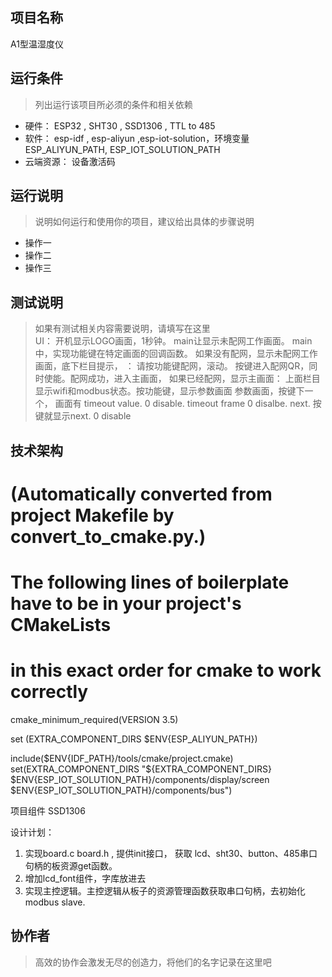 ## 项目名称
A1型温湿度仪



## 运行条件
> 列出运行该项目所必须的条件和相关依赖  
* 硬件：  ESP32 , SHT30 , SSD1306 , TTL to 485 
* 软件：  esp-idf , esp-aliyun ,esp-iot-solution，环境变量ESP_ALIYUN_PATH, ESP_IOT_SOLUTION_PATH
* 云端资源： 设备激活码



## 运行说明
> 说明如何运行和使用你的项目，建议给出具体的步骤说明
* 操作一
* 操作二
* 操作三  


## 测试说明
> 如果有测试相关内容需要说明，请填写在这里  
UI： 开机显示LOGO画面，1秒钟。
    main让显示未配网工作画面。
    main中，实现功能键在特定画面的回调函数。
    如果没有配网，显示未配网工作画面，底下栏目提示， ：   请按功能键配网，滚动。 按键进入配网QR，同时使能。配网成功，进入主画面，
    如果已经配网，显示主画面：  上面栏目显示wifi和modbus状态。按功能键，显示参数画面
    参数画面，按键下一个，
    画面有 timeout value. 0 disable.  timeout frame 0 disalbe.
    next. 按键就显示next. 0 disable

## 技术架构
# (Automatically converted from project Makefile by convert_to_cmake.py.)

# The following lines of boilerplate have to be in your project's CMakeLists
# in this exact order for cmake to work correctly
cmake_minimum_required(VERSION 3.5)

set (EXTRA_COMPONENT_DIRS $ENV{ESP_ALIYUN_PATH})

include($ENV{IDF_PATH}/tools/cmake/project.cmake)
set(EXTRA_COMPONENT_DIRS "${EXTRA_COMPONENT_DIRS} $ENV{ESP_IOT_SOLUTION_PATH}/components/display/screen $ENV{ESP_IOT_SOLUTION_PATH}/components/bus")

项目组件 SSD1306



设计计划：
1. 实现board.c board.h ,   提供init接口， 获取 lcd、sht30、button、485串口 句柄的板资源get函数。
2. 增加lcd_font组件，字库放进去
3. 实现主控逻辑。主控逻辑从板子的资源管理函数获取串口句柄，去初始化modbus slave.


## 协作者
> 高效的协作会激发无尽的创造力，将他们的名字记录在这里吧

